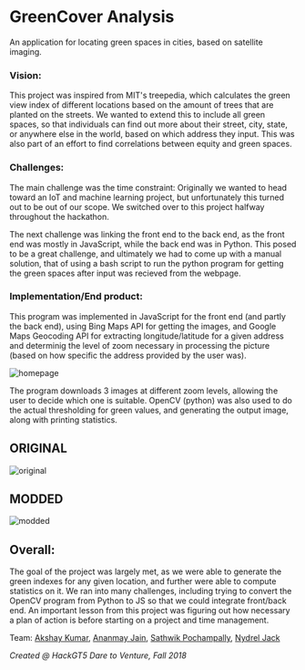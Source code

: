 # GreenCover Analysis

An application for locating green spaces in cities, based on satellite imaging.

### Vision: 
This project was inspired from MIT's treepedia, which calculates the green view index of different locations based on the amount of trees that are planted on the streets. We wanted to extend this to include all green spaces, so that individuals can find out more about their street, city, state, or anywhere else in the world, based on which address they input. This was also part of an effort to find correlations between equity and green spaces.

### Challenges: 
The main challenge was the time constraint: Originally we wanted to head toward an IoT and machine learning project, but unfortunately this turned out to be out of our scope. We switched over to this project halfway throughout the hackathon.

The next challenge was linking the front end to the back end, as the front end was mostly in JavaScript, while the back end was in Python. This posed to be a great challenge, and ultimately we had to come up with a manual solution, that of using a bash script to run the python program for getting the green spaces after input was recieved from the webpage.


### Implementation/End product: 
This program was implemented in JavaScript for the front end (and partly the back end), using Bing Maps API for getting the images, and Google Maps Geocoding API for extracting longitude/latitude for a given address and determinig the level of zoom necessary in processing the picture (based on how specific the address provided by the user was). 

![homepage](https://i.imgur.com/v9IzEwT.png)

The program downloads 3 images at different zoom levels, allowing the user to decide which one is suitable. OpenCV (python) was also used to do the actual thresholding for green values, and generating the output image, along with printing statistics.

ORIGINAL
--------
![original](https://i.imgur.com/9d2Qby8.jpg)

MODDED
------
![modded](https://i.imgur.com/7RWgREC.png)

## Overall: 
The goal of the project was largely met, as we were able to generate the green indexes for any given location, and further were able to compute statistics on it. We ran into many challenges, including trying to convert the OpenCV program from Python to JS so that we could integrate front/back end. An important lesson from this project was figuring out how necessary a plan of action is before starting on a project and time management.

   Team:  [Akshay Kumar](https://github.com/AKumar-dev),
          [Ananmay Jain](https://github.com/ananmay3),
          [Sathwik Pochampally](https://github.com/sathp),
          [Nydrel Jack](https://github.com/Drel22)

*Created @ HackGT5 Dare to Venture, Fall 2018*
